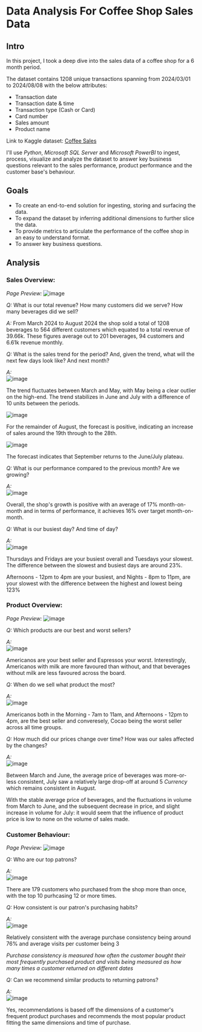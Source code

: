 # **Data Analysis For Coffee Shop Sales Data**

## Intro
In this project, I took a deep dive into the sales data of a coffee shop for a 6 month period.

The dataset contains 1208 unique transactions spanning from 2024/03/01 to 2024/08/08 with the below attributes:
  * Transaction date
  * Transaction date & time
  * Transaction type (Cash or Card)
  * Card number
  * Sales amount
  * Product name

Link to Kaggle dataset: [Coffee Sales](https://www.kaggle.com/datasets/ihelon/coffee-sales?resource=download)

I'll use _Python_, _Microsoft SQL Server_ and _Microsoft PowerBI_ to ingest, process, visualize and analyze the dataset to answer key business questions relevant to the sales performance, product performance and the customer base's behaviour.

## Goals
  * To create an end-to-end solution for ingesting, storing and surfacing the data.
  * To expand the dataset by inferring additional dimensions to further slice the data.
  * To provide metrics to articulate the performance of the coffee shop in an easy to understand format.
  * To answer key business questions.
   
## Analysis
 ### Sales Overview:
 
  *Page Preview:*
   ![image](https://github.com/user-attachments/assets/e5f5b18b-8c22-436a-8370-819e1768c3e6)

   *Q:* What is our total revenue? How many customers did we serve? How many beverages did we sell?

   *A:* From March 2024 to August 2024 the shop sold a total of 1208 beverages to 564 different customers which equated to a total revenue of 39.66k. These figures average out to 201 beverages, 94 customers and 6.61k revenue monthly.

   *Q:* What is the sales trend for the period? And, given the trend, what will the next few days look like? And next month?

   *A:*  
   ![image](https://github.com/user-attachments/assets/0f01494e-4fb1-4633-a67b-d9a8fbb44052)

   The trend fluctuates between March and May, with May being a clear outlier on the high-end. The trend stabilizes in June and July with a difference of 10 units between the periods.

   ![image](https://github.com/user-attachments/assets/c02b4e24-838b-401e-91e1-8331361452ee)

   For the remainder of August, the forecast is positive, indicating an increase of sales around the 19th through to the 28th.

   ![image](https://github.com/user-attachments/assets/18766d72-aee3-40fd-864b-39ee03aa171a)

   The forecast indicates that September returns to the June/July plateau.

   *Q:* What is our performance compared to the previous month? Are we growing?

   *A:*  
   ![image](https://github.com/user-attachments/assets/32da1d12-c9e1-49ee-9ed2-b650a63e895a)

   Overall, the shop's growth is positive with an average of 17% month-on-month and in terms of performance, it achieves 16% over target month-on-month.

   *Q:* What is our busiest day? And time of day?

   *A:*  
   ![image](https://github.com/user-attachments/assets/ce999c2f-9a38-46b5-a59e-68646ced7594)

   Thursdays and Fridays are your busiest overall and Tuesdays your slowest. The difference between the slowest and busiest days are around 23%.

   Afternoons - 12pm to 4pm are your busiest, and Nights - 8pm to 11pm, are your slowest with the difference between the highest and lowest being 123%

 ### Product Overview:
  *Page Preview:*
   ![image](https://github.com/user-attachments/assets/86022476-8923-4bf5-a645-5fa499a61c2b)

   *Q:* Which products are our best and worst sellers?

   *A:*  
   ![image](https://github.com/user-attachments/assets/bc02747d-a18e-4ce3-9594-c8cc59c74bbf)

   Americanos are your best seller and Espressos your worst. Interestingly, Americanos with milk are more favoured than without, and that beverages without milk are less favoured across the board.

   *Q:* When do we sell what product the most?

   *A:*  
   ![image](https://github.com/user-attachments/assets/67c7f30d-577f-48fa-9d42-a9d7e66a8350)

   Americanos both in the Morning - 7am to 11am, and Afternoons - 12pm to 4pm, are the best seller and converesely, Cocao being the worst seller across all time groups.

   *Q:* How much did our prices change over time? How was our sales affected by the changes?

   *A:*  
   ![image](https://github.com/user-attachments/assets/5539a58d-ff46-41f9-a678-9d01a934d924)

   Between March and June, the average price of beverages was more-or-less consistent, July saw a relatively large drop-off at around 5 _Currency_ which remains consistent in August.

   With the stable average price of beverages, and the fluctuations in volume from March to June, and the subsequent decrease in price, and slight increase in volume for July: it would seem that the influence of product price is low to none on the volume of sales made.

 ### Customer Behaviour:
  *Page Preview:*
   ![image](https://github.com/user-attachments/assets/81fb64fe-8e89-4be2-92ce-0a2c8efb5af8)

   *Q:* Who are our top patrons?

   *A:*  
   ![image](https://github.com/user-attachments/assets/27eb2fc4-5f32-4fab-ac3d-d69298bbcff7)

   There are 179 customers who purchased from the shop more than once, with the top 10 purhcasing 12 or more times.

   *Q:* How consistent is our patron's purchasing habits?

   *A:*  
   ![image](https://github.com/user-attachments/assets/5cc6cb6e-e38f-4ed3-b8e7-89036a84ef97)

   Relatively consistent with the average purchase consistency being around 76% and average visits per customer being 3

   *_Purchase consistency is measured how often the customer bought their most frequently purchased product and visits being measured as how many times a customer returned on different dates_*

   *Q:* Can we recommend similar products to returning patrons?

   *A:*  
   ![image](https://github.com/user-attachments/assets/18214214-4b3b-4503-b235-355d236be102)

   Yes, recommendations is based off the dimensions of a customer's frequent product purchases and recommends the most popular product fitting the same dimensions and time of purchase.
 

